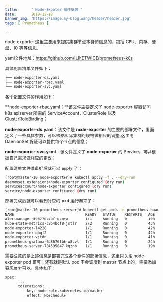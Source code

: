 ```yaml
---
title:      " Node-Expoter 组件安装 "
date:       2019-12-18
banner_img: "https://image.my-blog.wang/header/header.jpg"
tags: [ Prometheus ]

---
```


node-exporter 这里主要用来提供集群节点本身的信息的，包括 CPU、内存、硬盘、IO 等等信息。

yaml文件地址：https://github.com/ILIKETWICE/prometheus-k8s

具体配置清单文件如下：

```bash
├── node-exporter-ds.yaml
├── node-exporter-rbac.yaml
└── node-exporter-svc.yaml
```

各个配置文件的作用如下：

**node-exporter-rbac.yaml：**该文件主要定义了 node-exporter 容器访问 k8s apiserver 所需的 ServiceAccount、ClusterRole 以及 ClusterRoleBinding；

**node-exporter-ds.yaml**：该文件是 **node-exporter** 的主要的部署文件，里面定义了一些具体参数，可以根据实际集群的规格做相应的调整,这里用 DaemonSet,保证可以提供每个节点的信息；

**node-exporter-svc.yaml**：该文件定义了 **node-exporter** 的 Service，可以根据自己需求做相应的更改；

配置清单文件准备好后就可以 apply 了：

```bash
[root@master-10 node-exporter]# kubectl apply -f . --dry-run
daemonset.extensions/node-exporter configured (dry run)
serviceaccount/node-exporter configured (dry run)
service/node-exporter configured (dry run)
```

部署完成后就可以看到对应的 pod 运行起来了：

```bash
[root@master-10 prometheus-server]# kubectl get pods -n prometheus-huang
NAME                                 READY   STATUS    RESTARTS   AGE
alertmanager-59577dc4bf-qcnvw        1/1     Running   0          19h
kube-state-metrics-c8b4bcf8-jstlr    2/2     Running   0          43h
node-exporter-l4228                  1/1     Running   0          42h
node-exporter-qhqf2                  1/1     Running   0          42h
node-exporter-vjtdn                  1/1     Running   0          41h
prometheus-grafana-6d8676fb6-w8cvl   1/1     Running   0          24h
prometheus-server-784595847-kqznb    1/1     Running   0          19h
```

需要注意的是上述信息是部署完成各个组件的部署信息，这里只关注 node-exporter pod 即可；还有就是默认 pod 不会调度到 master 节点上的，需要添加容忍度才可以，具体如下：

```bash
spec:
      ...
      tolerations:
        - key: node-role.kubernetes.io/master
          effect: NoSchedule
```